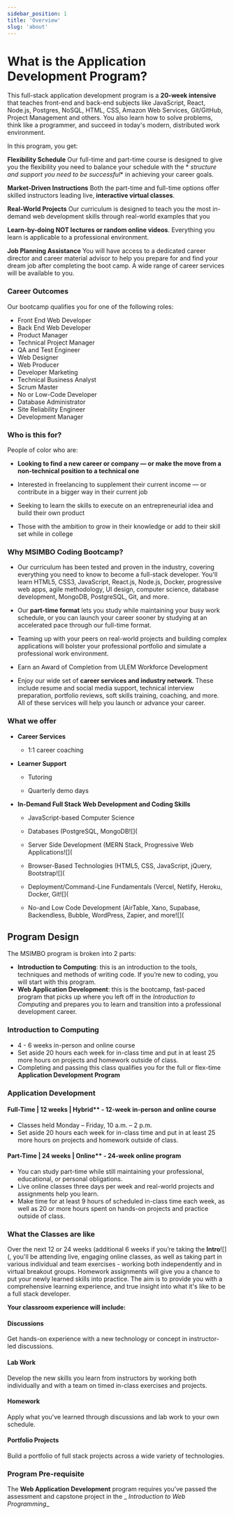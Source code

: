 ```yaml
---
sidebar_position: 1
title: 'Overview'
slug: 'about'
---
```


# What is the Application Development Program?

This full-stack application development program is a **20-week intensive** that teaches front-end and back-end subjects
like JavaScript, React, Node.js, Postgres, NoSQL, HTML, CSS, Amazon Web Services, Git/GitHub, Project Management and
others.
You also learn how to solve problems, think like a programmer, and succeed in today's modern,
distributed work environment.

In this program, you get:

**Flexibility Schedule**
Our full-time and part-time course is designed to give you the flexibility you need to balance your schedule with the *
*structure and support you need to be successful** in achieving your career goals.

**Market-Driven Instructions**
Both the part-time and full-time options offer skilled instructors leading live, **interactive virtual classes**.

**Real-World Projects**
Our curriculum is designed to teach you the most in-demand web development skills through real-world examples that you

**Learn-by-doing NOT lectures or random online videos**.
Everything you learn is applicable to a professional environment.

**Job Planning Assistance**
You will have access to a dedicated career director and career material advisor to help you prepare for and find your
dream job after completing the boot camp. A wide range of career services will be available to you.

### Career Outcomes

Our bootcamp qualifies you for one of the following roles:

- Front End Web Developer
- Back End Web Developer
- Product Manager
- Technical Project Manager
- QA and Test Engineer
- Web Designer
- Web Producer
- Developer Marketing
- Technical Business Analyst
- Scrum Master
- No or Low-Code Developer
- Database Administrator
- Site Reliability Engineer
- Development Manager

### Who is this for?

People of color who are:

- **Looking to find a new career or company — or make the move from a non-technical position to a technical one**

- Interested in freelancing to supplement their current income — or contribute in a bigger way in their current job

- Seeking to learn the skills to execute on an entrepreneurial idea and build their own product

- Those with the ambition to grow in their knowledge or add to their skill set while in college

### Why MSIMBO Coding Bootcamp?

- Our curriculum has been tested and proven in the industry, covering everything you need to know to become a full-stack
  developer. You'll learn HTML5, CSS3, JavaScript, React.js, Node.js, Docker, progressive web apps, agile methodology,
  UI design, computer science, database development,
  MongoDB, PostgreSQL, Git, and more.

- Our **part-time format** lets you study while maintaining your busy work schedule, or you can launch your career
  sooner by studying at an accelerated pace through our full-time format.

- Teaming up with your peers on real-world projects and building complex applications will bolster your professional
  portfolio and simulate a professional work environment.

- Earn an Award of Completion from ULEM Workforce Development

- Enjoy our wide set of **career services and industry network**. These include resume and social media support,
  technical interview preparation, portfolio reviews, soft skills training, coaching, and more. All of these services
  will help you launch or advance your career.

### What we offer

- **Career Services**

    - 1:1 career coaching

- **Learner Support**

    - Tutoring

    - Quarterly demo days

- **In-Demand Full Stack Web Development and Coding Skills**

    - JavaScript-based Computer Science

    - Databases (PostgreSQL, MongoDB![](

    - Server Side Development (MERN Stack, Progressive Web Applications![](

    - Browser-Based Technologies (HTML5, CSS, JavaScript, jQuery,
      Bootstrap![](

    - Deployment/Command-Line Fundamentals (Vercel, Netlify, Heroku, Docker, Git![](

    - No-and Low Code Development (AirTable, Xano, Supabase, Backendless, Bubble, WordPress, Zapier, and more![](

## Program Design

The MSIMBO program is broken into 2 parts:

- __Introduction to Computing__: this is an introduction to the tools, techniques and methods of writing code. If you’re
  new to coding, you will start with this program.
- __Web Application Development__: this is the bootcamp, fast-paced program that picks up where you left off in the
  _Introduction to Computing_ and prepares you to learn and transition into a professional development career.

### Introduction to Computing

- 4 - 6 weeks in-person and online course
- Set aside 20 hours each week for in-class time and put in at least 25 more hours on projects and homework outside of
  class.
- Completing and passing this class qualifies you for the full or flex-time __Application Development Program__

### Application Development

#### Full-Time \| 12 weeks \| Hybrid** - 12-week in-person and online course

- Classes held Monday – Friday, 10 a.m. – 2 p.m.
- Set aside 20 hours each week for in-class time and put in at least 25 more hours on projects and homework outside of
  class.

#### Part-Time \| 24 weeks \| Online** - 24-week online program

- You can study part-time while still maintaining your professional, educational, or personal obligations.
- Live online classes three days per week and real-world projects and assignments help you learn.
- Make time for at least 9 hours of scheduled in-class time each week, as well as 20 or more hours spent on hands-on
  projects and practice outside of class.

### What the Classes are like

Over the next 12 or 24 weeks (additional 6 weeks if you’re taking the __Intro__![](, you'll be attending live, engaging
online classes, as well as taking part in various individual and team exercises - working both independently and in
virtual breakout groups. Homework assignments will give you a chance to put your newly learned skills into practice. The
aim is to provide you with a comprehensive learning experience, and true insight into what it's like to be a full stack
developer.

**Your classroom experience will include:**

#### Discussions

Get hands-on experience with a new technology or concept in instructor-led discussions.

#### Lab Work

Develop the new skills you learn from instructors by working both individually and with a team on timed in-class
exercises and projects.

#### Homework

Apply what you've learned through discussions and lab work to your own schedule.

#### Portfolio Projects

Build a portfolio of full stack projects across a wide variety of technologies.

### Program Pre-requisite

The __Web Application Development__ program requires you’ve passed the assessment and capstone project in the  _
_Introduction to Web Programming__
